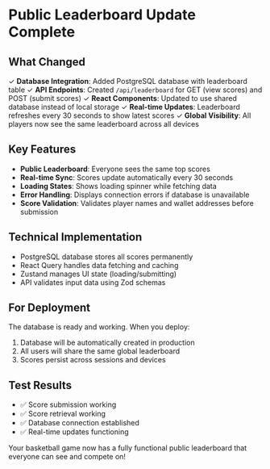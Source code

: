 # Public Leaderboard Update Complete

## What Changed
✓ **Database Integration**: Added PostgreSQL database with leaderboard table
✓ **API Endpoints**: Created `/api/leaderboard` for GET (view scores) and POST (submit scores)
✓ **React Components**: Updated to use shared database instead of local storage
✓ **Real-time Updates**: Leaderboard refreshes every 30 seconds to show latest scores
✓ **Global Visibility**: All players now see the same leaderboard across all devices

## Key Features
- **Public Leaderboard**: Everyone sees the same top scores
- **Real-time Sync**: Scores update automatically every 30 seconds
- **Loading States**: Shows loading spinner while fetching data
- **Error Handling**: Displays connection errors if database is unavailable
- **Score Validation**: Validates player names and wallet addresses before submission

## Technical Implementation
- PostgreSQL database stores all scores permanently
- React Query handles data fetching and caching
- Zustand manages UI state (loading/submitting)
- API validates input data using Zod schemas

## For Deployment
The database is ready and working. When you deploy:
1. Database will be automatically created in production
2. All users will share the same global leaderboard
3. Scores persist across sessions and devices

## Test Results
- ✅ Score submission working
- ✅ Score retrieval working  
- ✅ Database connection established
- ✅ Real-time updates functioning

Your basketball game now has a fully functional public leaderboard that everyone can see and compete on!